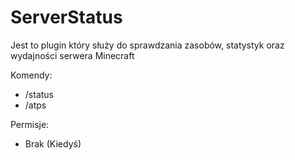 # ServerStatus
Jest to plugin który służy do sprawdzania zasobów, statystyk oraz wydajności serwera Minecraft

Komendy:
- /status
- /atps

Permisje:
- Brak (Kiedyś)
